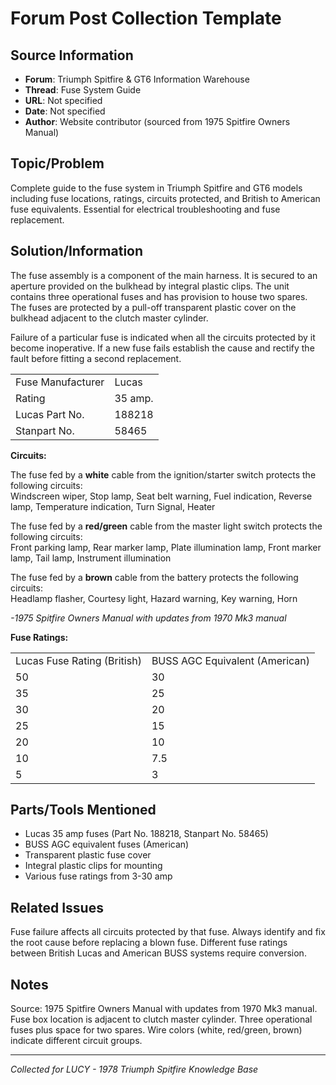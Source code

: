 # Forum Post Collection Template

## Source Information
- **Forum**: Triumph Spitfire & GT6 Information Warehouse
- **Thread**: Fuse System Guide
- **URL**: Not specified
- **Date**: Not specified
- **Author**: Website contributor (sourced from 1975 Spitfire Owners Manual)

## Topic/Problem
Complete guide to the fuse system in Triumph Spitfire and GT6 models including fuse locations, ratings, circuits protected, and British to American fuse equivalents. Essential for electrical troubleshooting and fuse replacement.

## Solution/Information

The fuse assembly is a component of the main harness. It is secured to an aperture provided on the bulkhead by integral plastic clips. The unit contains three operational fuses and has provision to house two spares. The fuses are protected by a pull-off transparent plastic cover on the bulkhead adjacent to the clutch master cylinder.

Failure of a particular fuse is indicated when all the circuits protected by it become inoperative. If a new fuse fails establish the cause and rectify the fault before fitting a second replacement.

<table><tbody><tr><td>Fuse Manufacturer</td><td>Lucas</td></tr><tr><td>Rating</td><td>35 amp.</td></tr><tr><td>Lucas Part No.</td><td>188218</td></tr><tr><td>Stanpart No.</td><td>58465</td></tr></tbody></table>

**Circuits:**

The fuse fed by a **white** cable from the ignition/starter switch protects the following circuits:  
Windscreen wiper, Stop lamp, Seat belt warning, Fuel indication, Reverse lamp, Temperature indication, Turn Signal, Heater

The fuse fed by a **red/green** cable from the master light switch protects the following circuits:  
Front parking lamp, Rear marker lamp, Plate illumination lamp, Front marker lamp, Tail lamp, Instrument illumination

The fuse fed by a **brown** cable from the battery protects the following circuits:  
Headlamp flasher, Courtesy light, Hazard warning, Key warning, Horn

_\-1975 Spitfire Owners Manual with updates from 1970 Mk3 manual_

**Fuse Ratings:**

<table><tbody><tr><td>Lucas Fuse Rating (British)</td><td>BUSS AGC Equivalent (American)</td></tr><tr><td>50</td><td>30</td></tr><tr><td>35</td><td>25</td></tr><tr><td>30</td><td>20</td></tr><tr><td>25</td><td>15</td></tr><tr><td>20</td><td>10</td></tr><tr><td>10</td><td>7.5</td></tr><tr><td>5</td><td>3</td></tr></tbody></table>

## Parts/Tools Mentioned
- Lucas 35 amp fuses (Part No. 188218, Stanpart No. 58465)
- BUSS AGC equivalent fuses (American)
- Transparent plastic fuse cover
- Integral plastic clips for mounting
- Various fuse ratings from 3-30 amp

## Related Issues
Fuse failure affects all circuits protected by that fuse. Always identify and fix the root cause before replacing a blown fuse. Different fuse ratings between British Lucas and American BUSS systems require conversion.

## Notes
Source: 1975 Spitfire Owners Manual with updates from 1970 Mk3 manual. Fuse box location is adjacent to clutch master cylinder. Three operational fuses plus space for two spares. Wire colors (white, red/green, brown) indicate different circuit groups.

---
*Collected for LUCY - 1978 Triumph Spitfire Knowledge Base*
